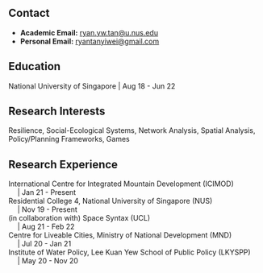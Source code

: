 ## Contact
- **Academic Email:** ryan.yw.tan@u.nus.edu
- **Personal Email:** ryantanyiwei@gmail.com

## Education
National University of Singapore |  Aug 18 - Jun 22

## Research Interests
Resilience, Social-Ecological Systems, Network Analysis, Spatial Analysis, Policy/Planning Frameworks, Games 

## Research Experience
International Centre for Integrated Mountain Development (ICIMOD)</br>&emsp; | Jan 21 - Present</br>
Residential College 4, National University of Singapore (NUS)</br>&emsp; | Nov 19 - Present</br>
(in collaboration with) Space Syntax (UCL)</br>&emsp; | Aug 21 - Feb 22</br>
Centre for Liveable Cities, Ministry of National Development (MND)</br>&emsp; | Jul 20 - Jan 21</br>
Institute of Water Policy, Lee Kuan Yew School of Public Policy (LKYSPP)</br>&emsp; | May 20 - Nov 20</br>
